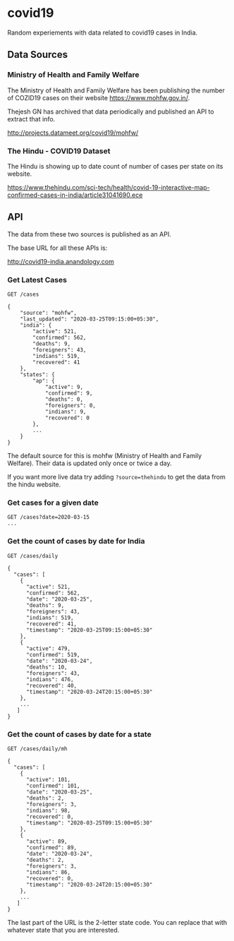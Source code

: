 # covid19

Random experiements with data related to covid19 cases in India.

## Data Sources

### Ministry of Health and Family Welfare

The Ministry of Health and Family Welfare has been publishing the number of COZID19 cases on their website https://www.mohfw.gov.in/.

Thejesh GN has archived that data periodically and published an API to extract that info.

http://projects.datameet.org/covid19/mohfw/

### The Hindu - COVID19 Dataset

The Hindu is showing up to date count of number of cases per state on its website.

https://www.thehindu.com/sci-tech/health/covid-19-interactive-map-confirmed-cases-in-india/article31041690.ece

## API

The data from these two sources is published as an API. 

The base URL for all these APIs is:

http://covid19-india.anandology.com

### Get Latest Cases

```
GET /cases

{
	"source": "mohfw",
	"last_updated": "2020-03-25T09:15:00+05:30",
	"india": {
	    "active": 521,
	    "confirmed": 562,
	    "deaths": 9,
	    "foreigners": 43,
	    "indians": 519,
	    "recovered": 41
	},
	"states": {
		"ap": {
			"active": 9,
			"confirmed": 9,
			"deaths": 0,
			"foreigners": 0,
			"indians": 9,
			"recovered": 0				
		},
		...
	}
}
```

The default source for this is mohfw (Ministry of Health and Family Welfare). Their data is updated only once or twice a day. 

If you want more live data try adding `?source=thehindu` to get the
data from the hindu website.

### Get cases for a given date

```
GET /cases?date=2020-03-15
...
```

### Get the count of cases by date for India

```
GET /cases/daily

{
  "cases": [
    {
      "active": 521,
      "confirmed": 562,
      "date": "2020-03-25",
      "deaths": 9,
      "foreigners": 43,
      "indians": 519,
      "recovered": 41,
      "timestamp": "2020-03-25T09:15:00+05:30"
    },
    {
      "active": 479,
      "confirmed": 519,
      "date": "2020-03-24",
      "deaths": 10,
      "foreigners": 43,
      "indians": 476,
      "recovered": 40,
      "timestamp": "2020-03-24T20:15:00+05:30"
    },
    ...
   ]
}
```

### Get the count of cases by date for a state

```
GET /cases/daily/mh

{
  "cases": [
    {
      "active": 101,
      "confirmed": 101,
      "date": "2020-03-25",
      "deaths": 2,
      "foreigners": 3,
      "indians": 98,
      "recovered": 0,
      "timestamp": "2020-03-25T09:15:00+05:30"
    },
    {
      "active": 89,
      "confirmed": 89,
      "date": "2020-03-24",
      "deaths": 2,
      "foreigners": 3,
      "indians": 86,
      "recovered": 0,
      "timestamp": "2020-03-24T20:15:00+05:30"
    },
    ...
   ]
}
```

The last part of the URL is the 2-letter state code. You can replace that with whatever state that you are interested.
